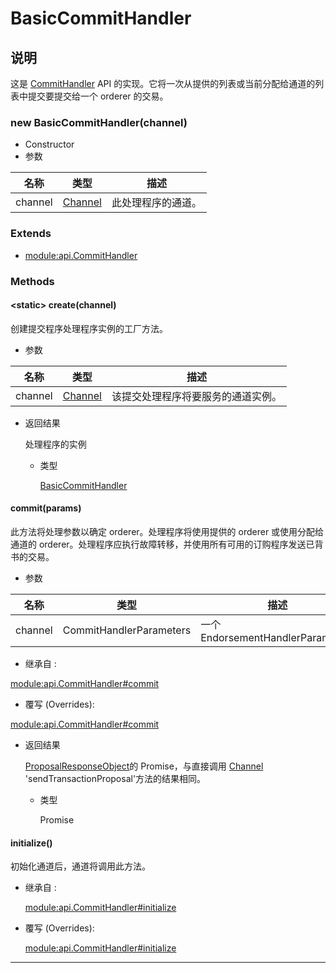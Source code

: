 # BasicCommitHandler

## 说明

这是 [CommitHandler](https://hyperledger.github.io/fabric-sdk-node/release-1.4/module-api.CommitHandler.html) API 的实现。它将一次从提供的列表或当前分配给通道的列表中提交要提交给一个 orderer 的交易。

### new BasicCommitHandler(channel)

- Constructor
- 参数

| 名称    | 类型                                                                              | 描述               |
| ------- | --------------------------------------------------------------------------------- | ------------------ |
| channel | [Channel](https://hyperledger.github.io/fabric-sdk-node/release-1.4/Channel.html) | 此处理程序的通道。 |

### Extends

- [module:api.CommitHandler](https://hyperledger.github.io/fabric-sdk-node/release-1.4/module-api.CommitHandler.html)

### Methods

#### &lt;static&gt; create(channel)

创建提交程序处理程序实例的工厂方法。

- 参数

| 名称    | 类型                                                                              | 描述                               |
| ------- | --------------------------------------------------------------------------------- | ---------------------------------- |
| channel | [Channel](https://hyperledger.github.io/fabric-sdk-node/release-1.4/Channel.html) | 该提交处理程序将要服务的通道实例。 |

- 返回结果

  处理程序的实例

  - 类型

    [BasicCommitHandler](https://hyperledger.github.io/fabric-sdk-node/release-1.4/BasicCommitHandler.html)

#### commit(params)

此方法将处理参数以确定 orderer。处理程序将使用提供的 orderer 或使用分配给通道的 orderer。处理程序应执行故障转移，并使用所有可用的订购程序发送已背书的交易。

- 参数

| 名称    | 类型                    | 描述                              |
| ------- | ----------------------- | --------------------------------- |
| channel | CommitHandlerParameters | 一个 EndorsementHandlerParameters |

- 继承自 :

[module:api.CommitHandler#commit](https://hyperledger.github.io/fabric-sdk-node/release-1.4/module-api.CommitHandler.html#commit)

- 覆写 (Overrides):

[module:api.CommitHandler#commit](https://hyperledger.github.io/fabric-sdk-node/release-1.4/module-api.CommitHandler.html#commit)

- 返回结果

  [ProposalResponseObject](https://hyperledger.github.io/fabric-sdk-node/release-1.4/global.html#ProposalResponseObject)的 Promise，与直接调用 [Channel](https://hyperledger.github.io/fabric-sdk-node/release-1.4/Channel.html) 'sendTransactionProposal'方法的结果相同。

  - 类型

    Promise

#### initialize()

初始化通道后，通道将调用此方法。

- 继承自 :

  [module:api.CommitHandler#initialize](https://hyperledger.github.io/fabric-sdk-node/release-1.4/module-api.CommitHandler.html#initialize)

- 覆写 (Overrides):

  [module:api.CommitHandler#initialize](https://hyperledger.github.io/fabric-sdk-node/release-1.4/module-api.CommitHandler.html#initialize)

---
